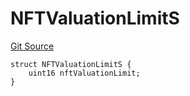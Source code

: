 # NFTValuationLimitS
[Git Source](https://github.com/thrackle-io/tron/blob/29c0f577f4a40a4ed7ae1702ee35ca11ff1ccfaf/src/client/token/handler/diamond/RuleStorage.sol)


```solidity
struct NFTValuationLimitS {
    uint16 nftValuationLimit;
}
```

